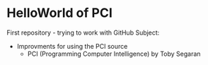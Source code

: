 # HelloWorld of PCI

First repository  - trying to work with GitHub
Subject:
  - Improvments for using the PCI source 
    - PCI (Programming Computer Intelligence) by Toby Segaran
